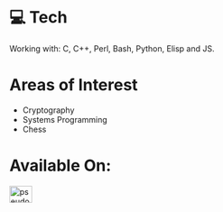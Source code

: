 # 💻 Tech
Working with: C, C++, Perl, Bash, Python, Elisp and JS.

# Areas of Interest
- Cryptography
- Systems Programming
- Chess

# Available On:
<a href="https://dev.to/pseudoclone" target="blank"><img align="center" src="https://raw.githubusercontent.com/rahuldkjain/github-profile-readme-generator/master/src/images/icons/Social/devto.svg" alt="pseudoclone" height="30" width="40" /></a>
